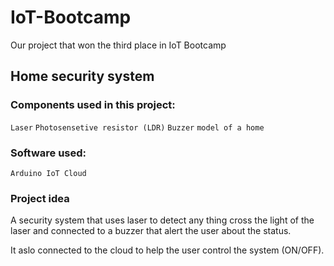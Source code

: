 # IoT-Bootcamp
Our project that won the third place in IoT Bootcamp


## Home security system  

### Components used in this project:

```Laser```
```Photosensetive resistor (LDR)```
```Buzzer```
```model of a home```

### Software used:

```Arduino IoT Cloud```


### Project idea 

A security system that uses laser to detect any thing cross the light of the laser and connected to a buzzer that alert the user about the status.

It aslo connected to the cloud to help the user control the system (ON/OFF).


